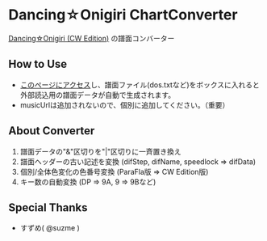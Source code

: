 # Dancing☆Onigiri ChartConverter
[Dancing☆Onigiri (CW Edition)](../../../danoniplus/) の譜面コンバーター

## How to Use
- [このページにアクセス](https://cwtickle.github.io/danoniplus-converter/index.html)し、譜面ファイル(dos.txtなど)をボックスに入れると  
外部読込用の譜面データが自動で生成されます。
- musicUrlは追加されないので、個別に追加してください。（重要）

## About Converter
1. 譜面データの"&amp;"区切りを"|"区切りに一斉置き換え
2. 譜面ヘッダーの古い記述を変換 (difStep, difName, speedlock => difData)
3. 個別/全体色変化の色番号変換 (ParaFla版 => CW Edition版)
4. キー数の自動変換 (DP => 9A, 9 => 9Bなど)

## Special Thanks
- すずめ( @suzme )
